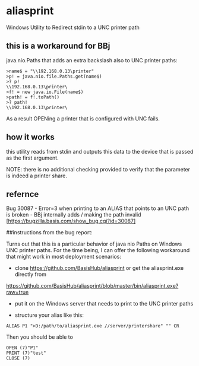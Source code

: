 # aliasprint
Windows Utility to Redirect stdin to a UNC printer path

## this is a workaround for BBj 

java.nio.Paths that adds an extra backslash also to UNC printer paths:


```
>name$ = "\\192.168.0.13\printer"
>p! = java.nio.file.Paths.get(name$)
>? p!
\\192.168.0.13\printer\
>f! = new java.io.File(name$)
>path! = f!.toPath()
>? path!
\\192.168.0.13\printer\
```

As a result OPENing a printer that is configured with UNC fails. 

## how it works

this utility reads from stdin and outputs this data to the device that is passed as the first argument. 

NOTE: there is no additional checking provided to verify that the parameter is indeed a printer share. 

## refernce

Bug 30087 - Error=3 when printing to an ALIAS that points to an UNC path is broken - BBj internally adds / making the path invalid [https://bugzilla.basis.com/show_bug.cgi?id=30087]

##instructions from the bug report:

Turns out that this is a particular behavior of java nio Paths on Windows UNC printer paths. For the time being, I can offer the following workaround that might work in most deployment scenarios:

- clone https://github.com/BasisHub/aliasprint or get the aliasprint.exe directly from 

https://github.com/BasisHub/aliasprint/blob/master/bin/aliasprint.exe?raw=true

- put it on the Windows server that needs to print to the UNC printer paths

- structure your alias like this:

```
ALIAS P1 ">D:/path/to/aliasprint.exe //server/printershare" "" CR
```

Then you should be able to 

```
OPEN (7)"P1"
PRINT (7)"test"
CLOSE (7)
```

